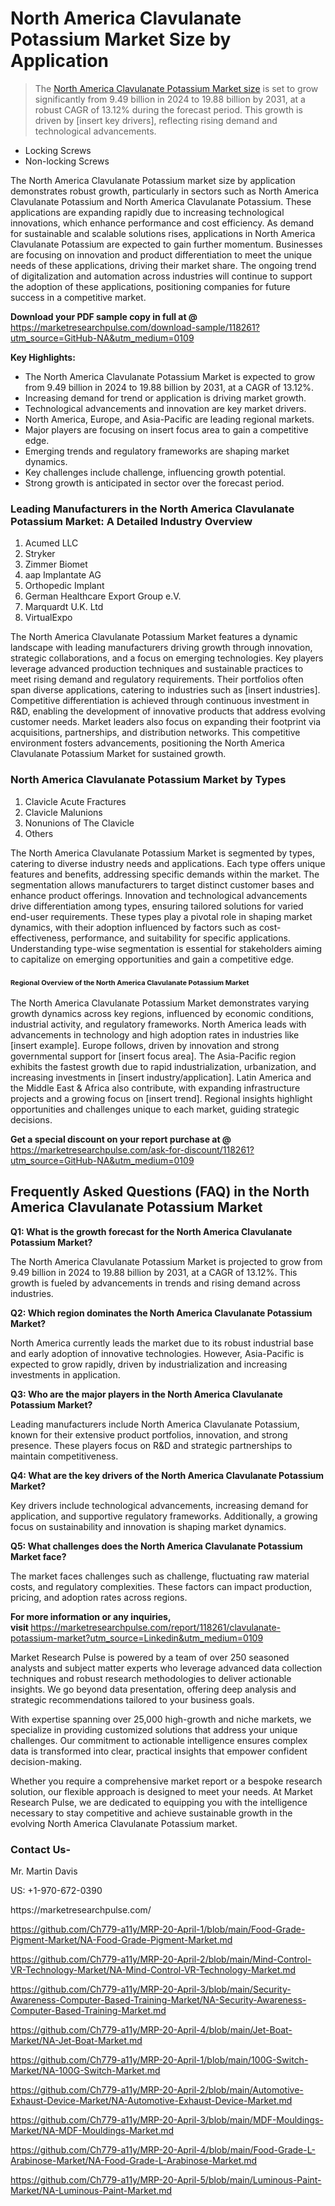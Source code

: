 <h1>North America Clavulanate Potassium Market&nbsp;Size by Application</h1><blockquote><p>The <a href="https://marketresearchpulse.com/download-sample/118261?utm_source=GitHub-NA&amp;utm_medium=0109">North America Clavulanate Potassium Market size</a> is set to grow significantly from 9.49 billion in 2024 to 19.88 billion by 2031, at a robust CAGR of 13.12% during the forecast period. This growth is driven by [insert key drivers], reflecting rising demand and technological advancements.</p></blockquote><ul><li>Locking Screws<li> Non-locking Screws</li></ul><p>The North America Clavulanate Potassium market size by application demonstrates robust growth, particularly in sectors such as North America Clavulanate Potassium and North America Clavulanate Potassium. These applications are expanding rapidly due to increasing technological innovations, which enhance performance and cost efficiency. As demand for sustainable and scalable solutions rises, applications in North America Clavulanate Potassium are expected to gain further momentum. Businesses are focusing on innovation and product differentiation to meet the unique needs of these applications, driving their market share. The ongoing trend of digitalization and automation across industries will continue to support the adoption of these applications, positioning companies for future success in a competitive market.</p><p><strong>Download your PDF sample copy in full at @ </strong><a href="https://marketresearchpulse.com/download-sample/118261?utm_source=GitHub-NA&amp;utm_medium=0109">https://marketresearchpulse.com/download-sample/118261?utm_source=GitHub-NA&amp;utm_medium=0109</a></p><p><strong>Key Highlights: </strong></p><ul><li>The North America Clavulanate Potassium Market is expected to grow from 9.49 billion in 2024 to 19.88 billion by 2031, at a CAGR of 13.12%.</li><li>Increasing demand for trend or application is driving market growth.</li><li>Technological advancements and innovation are key market drivers.</li><li>North America, Europe, and Asia-Pacific are leading regional markets.</li><li>Major players are focusing on insert focus area to gain a competitive edge.</li><li>Emerging trends and regulatory frameworks are shaping market dynamics.</li><li>Key challenges include challenge, influencing growth potential.</li><li>Strong growth is anticipated in sector over the forecast period.</li></ul><h3>Leading Manufacturers in the North America Clavulanate Potassium Market: A Detailed Industry Overview</h3><ol><li>Acumed LLC</li><li>Stryker</li><li>Zimmer Biomet</li><li>aap Implantate AG</li><li>Orthopedic Implant</li><li>German Healthcare Export Group e.V.</li><li>Marquardt U.K. Ltd</li><li>VirtualExpo</li></ol><div class="flex max-w-full flex-col flex-grow"><div class="min-h-8 text-message flex w-full flex-col items-end gap-2 whitespace-normal break-words [.text-message+&amp;]:mt-5" dir="auto" data-message-author-role="assistant" data-message-id="fd8432e4-4910-450d-b182-61b7bfb0a01f" data-message-model-slug="gpt-4o"><div class="flex w-full flex-col gap-1 empty:hidden first:pt-[3px]"><div class="markdown prose w-full break-words dark:prose-invert light"><p>The North America Clavulanate Potassium Market features a dynamic landscape with leading manufacturers driving growth through innovation, strategic collaborations, and a focus on emerging technologies. Key players leverage advanced production techniques and sustainable practices to meet rising demand and regulatory requirements. Their portfolios often span diverse applications, catering to industries such as [insert industries]. Competitive differentiation is achieved through continuous investment in R&amp;D, enabling the development of innovative products that address evolving customer needs. Market leaders also focus on expanding their footprint via acquisitions, partnerships, and distribution networks. This competitive environment fosters advancements, positioning the North America Clavulanate Potassium Market for sustained growth.</p></div></div></div></div><h3>North America Clavulanate Potassium Market by Types</h3><ol><li>Clavicle Acute Fractures<li> Clavicle Malunions<li> Nonunions of The Clavicle<li> Others</li></ol><div class="flex max-w-full flex-col flex-grow"><div class="min-h-8 text-message flex w-full flex-col items-end gap-2 whitespace-normal break-words [.text-message+&amp;]:mt-5" dir="auto" data-message-author-role="assistant" data-message-id="084470be-0bb7-4664-bddf-5156b4f41249" data-message-model-slug="gpt-4o-mini"><div class="flex w-full flex-col gap-1 empty:hidden first:pt-[3px]"><div class="markdown prose w-full break-words dark:prose-invert light"><p>The North America Clavulanate Potassium Market is segmented by types, catering to diverse industry needs and applications. Each type offers unique features and benefits, addressing specific demands within the market. The segmentation allows manufacturers to target distinct customer bases and enhance product offerings. Innovation and technological advancements drive differentiation among types, ensuring tailored solutions for varied end-user requirements. These types play a pivotal role in shaping market dynamics, with their adoption influenced by factors such as cost-effectiveness, performance, and suitability for specific applications. Understanding type-wise segmentation is essential for stakeholders aiming to capitalize on emerging opportunities and gain a competitive edge.</p></div></div></div></div><h3><span style="font-size: 11px;">Regional Overview of the North America Clavulanate Potassium Market</span></h3><div class="flex max-w-full flex-col flex-grow"><div class="min-h-8 text-message flex w-full flex-col items-end gap-2 whitespace-normal break-words [.text-message+&amp;]:mt-5" dir="auto" data-message-author-role="assistant" data-message-id="e9038762-ce64-4e30-91c9-9bd413514231" data-message-model-slug="gpt-4o-mini"><div class="flex w-full flex-col gap-1 empty:hidden first:pt-[3px]"><div class="markdown prose w-full break-words dark:prose-invert light"><p>The North America Clavulanate Potassium Market demonstrates varying growth dynamics across key regions, influenced by economic conditions, industrial activity, and regulatory frameworks. North America leads with advancements in technology and high adoption rates in industries like [insert example]. Europe follows, driven by innovation and strong governmental support for [insert focus area]. The Asia-Pacific region exhibits the fastest growth due to rapid industrialization, urbanization, and increasing investments in [insert industry/application]. Latin America and the Middle East &amp; Africa also contribute, with expanding infrastructure projects and a growing focus on [insert trend]. Regional insights highlight opportunities and challenges unique to each market, guiding strategic decisions.</p></div></div></div></div><p><strong>Get a special discount on your report purchase at @ </strong><a href="https://marketresearchpulse.com/ask-for-discount/118261?utm_source=GitHub-NA&amp;utm_medium=0109">https://marketresearchpulse.com/ask-for-discount/118261?utm_source=GitHub-NA&amp;utm_medium=0109</a></p><h2>Frequently Asked Questions (FAQ) in the North America Clavulanate Potassium Market</h2><p><strong>Q1: What is the growth forecast for the North America Clavulanate Potassium Market?</strong></p><p>The North America Clavulanate Potassium Market is projected to grow from 9.49 billion in 2024 to 19.88 billion by 2031, at a CAGR of 13.12%. This growth is fueled by advancements in trends and rising demand across industries.</p><p><strong>Q2: Which region dominates the North America Clavulanate Potassium Market?</strong></p><p>North America currently leads the market due to its robust industrial base and early adoption of innovative technologies. However, Asia-Pacific is expected to grow rapidly, driven by industrialization and increasing investments in application.</p><p><strong>Q3: Who are the major players in the North America Clavulanate Potassium Market?</strong></p><p>Leading manufacturers include North America Clavulanate Potassium, known for their extensive product portfolios, innovation, and strong presence. These players focus on R&amp;D and strategic partnerships to maintain competitiveness.</p><p><strong>Q4: What are the key drivers of the North America Clavulanate Potassium Market?</strong></p><p>Key drivers include technological advancements, increasing demand for application, and supportive regulatory frameworks. Additionally, a growing focus on sustainability and innovation is shaping market dynamics.</p><p><strong>Q5: What challenges does the North America Clavulanate Potassium Market face?</strong></p><p>The market faces challenges such as challenge, fluctuating raw material costs, and regulatory complexities. These factors can impact production, pricing, and adoption rates across regions.</p><p><strong>For more information or any inquiries, visit&nbsp;</strong><a href="https://marketresearchpulse.com/report/118261/clavulanate-potassium-market?utm_source=Linkedin&utm_medium=0109">https://marketresearchpulse.com/report/118261/clavulanate-potassium-market?utm_source=Linkedin&utm_medium=0109</a></p><p>Market Research Pulse is powered by a team of over 250 seasoned analysts and subject matter experts who leverage advanced data collection techniques and robust research methodologies to deliver actionable insights. We go beyond data presentation, offering deep analysis and strategic recommendations tailored to your business goals.</p><p>With expertise spanning over 25,000 high-growth and niche markets, we specialize in providing customized solutions that address your unique challenges. Our commitment to actionable intelligence ensures complex data is transformed into clear, practical insights that empower confident decision-making.</p><p>Whether you require a comprehensive market report or a bespoke research solution, our flexible approach is designed to meet your needs. At Market Research Pulse, we are dedicated to equipping you with the intelligence necessary to stay competitive and achieve sustainable growth in the evolving North America Clavulanate Potassium market.</p><h3><strong>Contact Us-</strong></h3><p>Mr. Martin Davis</p><p>US: +1-970-672-0390</p><p>https://marketresearchpulse.com/</p><p><a href="https://github.com/Ch779-a11y/MRP-20-April-1/blob/main/Food-Grade-Pigment-Market/NA-Food-Grade-Pigment-Market.md">https://github.com/Ch779-a11y/MRP-20-April-1/blob/main/Food-Grade-Pigment-Market/NA-Food-Grade-Pigment-Market.md</a></p><p><a href="https://github.com/Ch779-a11y/MRP-20-April-2/blob/main/Mind-Control-VR-Technology-Market/NA-Mind-Control-VR-Technology-Market.md">https://github.com/Ch779-a11y/MRP-20-April-2/blob/main/Mind-Control-VR-Technology-Market/NA-Mind-Control-VR-Technology-Market.md</a></p><p><a href="https://github.com/Ch779-a11y/MRP-20-April-3/blob/main/Security-Awareness-Computer-Based-Training-Market/NA-Security-Awareness-Computer-Based-Training-Market.md">https://github.com/Ch779-a11y/MRP-20-April-3/blob/main/Security-Awareness-Computer-Based-Training-Market/NA-Security-Awareness-Computer-Based-Training-Market.md</a></p><p><a href="https://github.com/Ch779-a11y/MRP-20-April-4/blob/main/Jet-Boat-Market/NA-Jet-Boat-Market.md">https://github.com/Ch779-a11y/MRP-20-April-4/blob/main/Jet-Boat-Market/NA-Jet-Boat-Market.md</a></p><p><a href="https://github.com/Ch779-a11y/MRP-20-April-1/blob/main/100G-Switch-Market/NA-100G-Switch-Market.md">https://github.com/Ch779-a11y/MRP-20-April-1/blob/main/100G-Switch-Market/NA-100G-Switch-Market.md</a></p><p><a href="https://github.com/Ch779-a11y/MRP-20-April-2/blob/main/Automotive-Exhaust-Device-Market/NA-Automotive-Exhaust-Device-Market.md">https://github.com/Ch779-a11y/MRP-20-April-2/blob/main/Automotive-Exhaust-Device-Market/NA-Automotive-Exhaust-Device-Market.md</a></p><p><a href="https://github.com/Ch779-a11y/MRP-20-April-3/blob/main/MDF-Mouldings-Market/NA-MDF-Mouldings-Market.md">https://github.com/Ch779-a11y/MRP-20-April-3/blob/main/MDF-Mouldings-Market/NA-MDF-Mouldings-Market.md</a></p><p><a href="https://github.com/Ch779-a11y/MRP-20-April-4/blob/main/Food-Grade-L-Arabinose-Market/NA-Food-Grade-L-Arabinose-Market.md">https://github.com/Ch779-a11y/MRP-20-April-4/blob/main/Food-Grade-L-Arabinose-Market/NA-Food-Grade-L-Arabinose-Market.md</a></p><p><a href="https://github.com/Ch779-a11y/MRP-20-April-5/blob/main/Luminous-Paint-Market/NA-Luminous-Paint-Market.md">https://github.com/Ch779-a11y/MRP-20-April-5/blob/main/Luminous-Paint-Market/NA-Luminous-Paint-Market.md</a></p>
